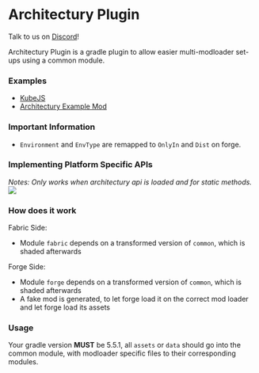 # Architectury Plugin
Talk to us on [Discord](https://discord.gg/C2RdJDpRBP)!

Architectury Plugin is a gradle plugin to allow easier multi-modloader set-ups using a common module.

### Examples
- [KubeJS](https://github.com/KubeJS/KubeJS)
- [Architectury Example Mod](https://github.com/architectury/architectury-example-mod)

### Important Information
- `Environment` and `EnvType` are remapped to `OnlyIn` and `Dist` on forge.

### Implementing Platform Specific APIs
_Notes: Only works when architectury api is loaded and for static methods._
![](https://media.discordapp.net/attachments/586186202781188108/776428814309785620/unknown.png?width=1191&height=439)

### How does it work
Fabric Side:

- Module `fabric` depends on a transformed version of `common`, which is shaded afterwards

Forge Side:

- Module `forge` depends on a transformed version of `common`, which is shaded afterwards
- A fake mod is generated, to let forge load it on the correct mod loader and let forge load its assets

### Usage
Your gradle version **MUST** be 5.5.1, all `assets` or `data` should go into the common module, with modloader specific files to their corresponding modules.
